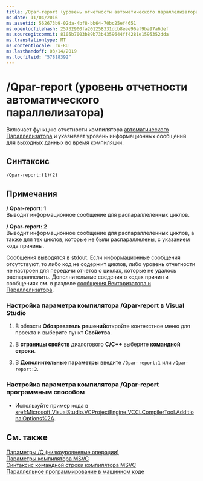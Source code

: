 ```yaml
---
title: /Qpar-report (уровень отчетности автоматического параллелизатора)
ms.date: 11/04/2016
ms.assetid: 562673b9-02da-4bf8-bb64-70bc25ef4651
ms.openlocfilehash: 25732900fa201258331dcb8eee96af9ba97a6def
ms.sourcegitcommit: 8105b7003b89b73b4359644ff4281e1595352dda
ms.translationtype: MT
ms.contentlocale: ru-RU
ms.lasthandoff: 03/14/2019
ms.locfileid: "57818392"
---
```

# <a name="qpar-report-auto-parallelizer-reporting-level"></a>/Qpar-report (уровень отчетности автоматического параллелизатора)

Включает функцию отчетности компилятора [автоматического Параллелизатора](../../parallel/auto-parallelization-and-auto-vectorization.md) и указывает уровень информационных сообщений для выходных данных во время компиляции.

## <a name="syntax"></a>Синтаксис

```
/Qpar-report:{1}{2}
```

## <a name="remarks"></a>Примечания

**/ Qpar-report: 1**<br/>
Выводит информационное сообщение для распараллеленных циклов.

**/ Qpar-report: 2**<br/>
Выводит информационное сообщение для распараллеленных циклов, а также для тех циклов, которые не были распараллелены, с указанием кода причины.

Сообщения выводятся в stdout. Если информационные сообщения отсутствуют, то либо код не содержит циклов, либо уровень отчетности не настроен для передачи отчетов о циклах, которые не удалось распараллелить. Дополнительные сведения о кодах причин и сообщениях см. в разделе [сообщения Векторизатора и Параллелизатора](../../error-messages/tool-errors/vectorizer-and-parallelizer-messages.md).

### <a name="to-set-the-qpar-report-compiler-option-in-visual-studio"></a>Настройка параметра компилятора /Qpar-report в Visual Studio

1. В области **Обозреватель решений**откройте контекстное меню для проекта и выберите пункт **Свойства**.

1. В **страницы свойств** диалогового **C/C++** выберите **командной строки**.

1. В **Дополнительные параметры** введите `/Qpar-report:1` или `/Qpar-report:2`.

### <a name="to-set-the-qpar-report-compiler-option-programmatically"></a>Настройка параметра компилятора /Qpar-report программным способом

- Используйте пример кода в <xref:Microsoft.VisualStudio.VCProjectEngine.VCCLCompilerTool.AdditionalOptions%2A>.

## <a name="see-also"></a>См. также

[Параметры /Q (низкоуровневые операции)](q-options-low-level-operations.md)<br/>
[Параметры компилятора MSVC](compiler-options.md)<br/>
[Синтаксис командной строки компилятора MSVC](compiler-command-line-syntax.md)<br/>
[Параллельное программирование в машинном коде](https://blogs.msdn.microsoft.com/nativeconcurrency/2012/04/12/auto-vectorizer-in-visual-studio-2012-overview/)
